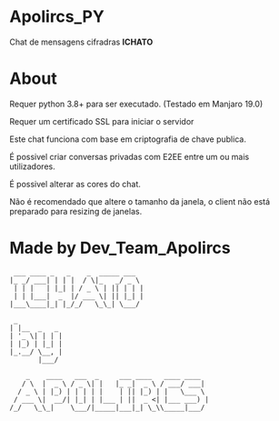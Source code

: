 # Apolircs_PY
Chat de mensagens cifradras **ICHATO**

# About
Requer python 3.8+ para ser executado. (Testado em Manjaro 19.0)

Requer um certificado SSL para iniciar o servidor

Este chat funciona com base em criptografia de chave publica.

É possivel criar conversas privadas com E2EE entre um ou mais utilizadores.


É possivel alterar as cores do chat.

Não é recomendado que altere o tamanho da janela,
o client não está preparado para resizing de janelas.


# Made by Dev_Team_Apolircs
```
 ___ ____ _   _    _  _____ ___  
|_ _/ ___| | | |  / \|_   _/ _ \ 
 | | |   | |_| | / _ \ | || | | |
 | | |___|  _  |/ ___ \| || |_| |
|___\____|_| |_/_/   \_\_| \___/ 

 _           
| |__  _   _ 
| '_ \| | | |
| |_) | |_| |
|_.__/ \__, |
       |___/ 

    _    ____   ___  _     ___ ____   ____ ____  
   / \  |  _ \ / _ \| |   |_ _|  _ \ / ___/ ___| 
  / _ \ | |_) | | | | |    | || |_) | |   \___ \ 
 / ___ \|  __/| |_| | |___ | ||  _ <| |___ ___) |
/_/   \_\_|    \___/|_____|___|_| \_\\_____|___/
```
